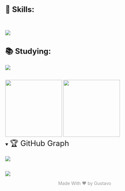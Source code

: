 <!--
<h1 style="font-size:24px;">💻 Tech Stack:</h1>
Languages ​​used -->

<h2 style="font-size:24px;">🧙 Skills:</h2>
<br>

<p>
  <a href="https://skillicons.dev">
    <img src="https://skillicons.dev/icons?i=html,css,bootstrap,tailwind,js,php,mysql" />
  </a>
</p>

<h2 style="font-size:24px;">📚 Studying: </h2>
<p>

<a href="https://skillicons.dev">
  <img src="https://skillicons.dev/icons?i=react,ts,scss" />
</a>

</p>
<br>
<!-- Github status -->
<div>
<img height="180px" src="https://github-readme-streak-stats.herokuapp.com/?user=byguhdev&theme=highcontrast&hide_border=true">
<img height="180px" src="https://github-readme-stats.vercel.app/api/top-langs/?username=byguhdev&theme=highcontrast&hide_border=true&include_all_commits=true&count_private=true&layout=compact">
</div>
<!-- Github Trophies 
<details align="center" open>
<summary align="left" ><span style="font-size:24px;">🏆 GitHub Trophies</span></summary>
<br>

![](https://github-profile-trophy.vercel.app/?username=byguhdev&theme=dracula&no-frame=true&no-bg=false&margin-w=4)
</details>
-->

<!--Contribution Graph-->
<details open>
<summary align="left" ><span style="font-size:24px;">🏆 GitHub Graph</span></summary>
<br>

<a href="https://github.com/byguhdev/github-readme-activity-graph">
<img src="https://github-readme-activity-graph.vercel.app/graph?username=byguhdev&theme=modern-lilac">
</a>

</details>

<br>

<!-- Conts visits profile-->
<p>
  <a href="https://count.getloli.com/"><img src="https://count.getloli.com/get/@:byguhdev?theme=gelbooru"></a>
</p>

<p align="center" style="color:#999999;">Made With ❤️ by Gustavo</p>

<!-- 
### ✍️ Random Dev Quote

![](https://quotes-github-readme.vercel.app/api?type=horizontal&theme=tokyonight)

 Display name
<h1>
<img  height="35px" width="35px" src="./public/images/wave-hello.gif"> 💫 About Me:
</h1>
<pre>
🔭 I am currently focused on improving my skills and expanding my knowledge
as a frontend developer.
👯 I’m looking to collaborate on
🤝 I’m looking for help with React
🌱 I’m currently learning React
💬 Ask me about HTML | CSS | JS
⚡ Fun fact ++ 5h online on vscode per day
</pre>
<h3 align="center">A passionate front-end developer from Brazil 🇧🇷 </h3>
-->

<!-- Foi um dia corrido hj:( antes que seja tarde demais. -->
